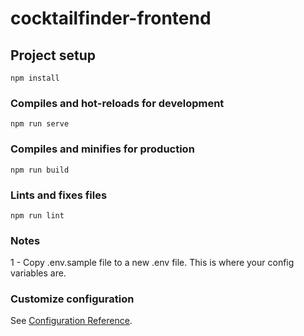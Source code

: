 # cocktailfinder-frontend

## Project setup
```
npm install
```

### Compiles and hot-reloads for development
```
npm run serve
```

### Compiles and minifies for production
```
npm run build
```

### Lints and fixes files
```
npm run lint
```

### Notes
1 - Copy .env.sample file to a new .env file. This is where your config variables are.

### Customize configuration
See [Configuration Reference](https://cli.vuejs.org/config/).
